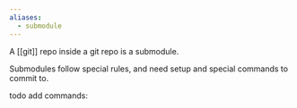 ```yaml
---
aliases:
  - submodule
---
```

A [[git]] repo inside a git repo is a submodule.

Submodules follow special rules, and need setup and special commands to commit to.

todo add commands: